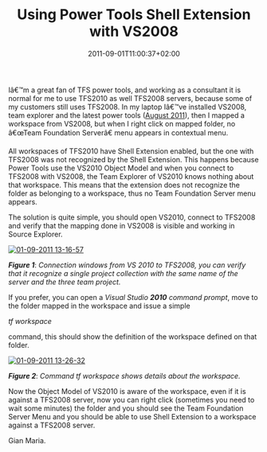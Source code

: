 ﻿---
title: "Using Power Tools Shell Extension with VS2008"
description: ""
date: 2011-09-01T11:00:37+02:00
draft: false
tags: [Tfs,Tfs Power Tools]
categories: [Team Foundation Server]
---
Iâ€™m a great fan of TFS power tools, and working as a consultant it is normal for me to use TFS2010 as well TFS2008 servers, because some of my customers still uses TFS2008. In my laptop Iâ€™ve installed VS2008, team explorer and the latest power tools ([August 2011](http://visualstudiogallery.msdn.microsoft.com/c255a1e4-04ba-4f68-8f4e-cd473d6b971f)), then I mapped a workspace from VS2008, but when I right click on mapped folder, no â€œTeam Foundation Serverâ€ menu appears in contextual menu.

All workspaces of TFS2010 have Shell Extension enabled, but the one with TFS2008 was not recognized by the Shell Extension. This happens because Power Tools use the VS2010 Object Model and when you connect to TFS2008 with VS2008, the Team Explorer of VS2010 knows nothing about that workspace. This means that the extension does not recognize the folder as belonging to a workspace, thus no Team Foundation Server menu appears.

The solution is quite simple, you should open VS2010, connect to TFS2008 and verify that the mapping done in VS2008 is visible and working in Source Explorer.

[![01-09-2011 13-16-57](https://www.codewrecks.com/blog/wp-content/uploads/2011/09/01-09-2011-13-16-57_thumb.jpg "01-09-2011 13-16-57")](https://www.codewrecks.com/blog/wp-content/uploads/2011/09/01-09-2011-13-16-57.jpg)

 ***Figure 1***: *Connection windows from VS 2010 to TFS2008, you can verify that it recognize a single project collection with the same name of the server and the three team project.*

If you prefer, you can open a *Visual Studio  **2010** command prompt*, move to the folder mapped in the workspace and issue a simple

*tf workspace*

command, this should show the definition of the workspace defined on that folder.

[![01-09-2011 13-26-32](https://www.codewrecks.com/blog/wp-content/uploads/2011/09/01-09-2011-13-26-32_thumb.jpg "01-09-2011 13-26-32")](https://www.codewrecks.com/blog/wp-content/uploads/2011/09/01-09-2011-13-26-32.jpg)

 ***Figure 2***: *Command tf workspace shows details about the workspace.*

Now the Object Model of VS2010 is aware of the workspace, even if it is against a TFS2008 server, now you can right click (sometimes you need to wait some minutes) the folder and you should see the Team Foundation Server Menu and you should be able to use Shell Extension to a workspace against a TFS2008 server.

Gian Maria.
